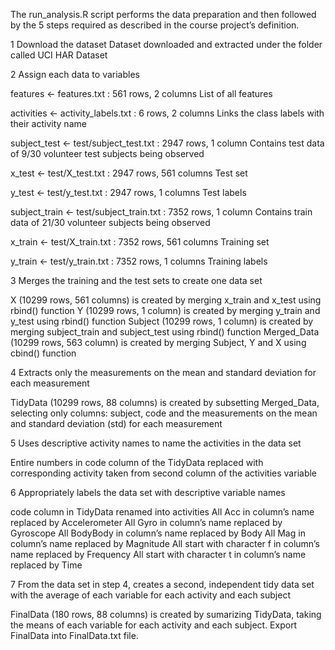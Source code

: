 The run_analysis.R script performs the data preparation and then followed by the 5 steps required as described in the course project’s definition.

1 Download the dataset
Dataset downloaded and extracted under the folder called UCI HAR Dataset

2 Assign each data to variables

features <- features.txt : 561 rows, 2 columns
List of all features

activities <- activity_labels.txt : 6 rows, 2 columns
Links the class labels with their activity name

subject_test <- test/subject_test.txt : 2947 rows, 1 column
Contains test data of 9/30 volunteer test subjects being observed

x_test <- test/X_test.txt : 2947 rows, 561 columns
Test set

y_test <- test/y_test.txt : 2947 rows, 1 columns
Test labels

subject_train <- test/subject_train.txt : 7352 rows, 1 column
Contains train data of 21/30 volunteer subjects being observed

x_train <- test/X_train.txt : 7352 rows, 561 columns
Training set

y_train <- test/y_train.txt : 7352 rows, 1 columns
Training labels

3 Merges the training and the test sets to create one data set

X (10299 rows, 561 columns) is created by merging x_train and x_test using rbind() function
Y (10299 rows, 1 column) is created by merging y_train and y_test using rbind() function
Subject (10299 rows, 1 column) is created by merging subject_train and subject_test using rbind() function
Merged_Data (10299 rows, 563 column) is created by merging Subject, Y and X using cbind() function

4 Extracts only the measurements on the mean and standard deviation for each measurement

TidyData (10299 rows, 88 columns) is created by subsetting Merged_Data, selecting only columns: subject, code and the measurements on the mean and standard deviation (std) for each measurement

5 Uses descriptive activity names to name the activities in the data set

Entire numbers in code column of the TidyData replaced with corresponding activity taken from second column of the activities variable

6 Appropriately labels the data set with descriptive variable names

code column in TidyData renamed into activities
All Acc in column’s name replaced by Accelerometer
All Gyro in column’s name replaced by Gyroscope
All BodyBody in column’s name replaced by Body
All Mag in column’s name replaced by Magnitude
All start with character f in column’s name replaced by Frequency
All start with character t in column’s name replaced by Time

7 From the data set in step 4, creates a second, independent tidy data set with the average of each variable for each activity and each subject

FinalData (180 rows, 88 columns) is created by sumarizing TidyData, taking the means of each variable for each activity and each subject.
Export FinalData into FinalData.txt file.

